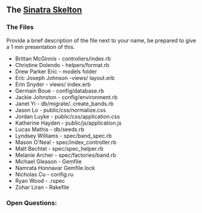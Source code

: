 ## The  [Sinatra Skelton](../../../sinatra-skeleton-mvc-challenge)

### The Files
Provide a brief description of the file next to your name, be prepared to give a 1 min presentation of this.

* Brittan McGinnis - controllers/index.rb
* Christine Dolendo - helpers/format.rb
* Drew Parker Eric - models folder
* Eric Joseph Johnson -views/ layout.erb
* Erin Snyder - views/ index.erb
* Germain Boue - config/database.rb
* Jackie Johnston - config/environment.rb
* Janet Yi - db/migrate/..create_bands.rb
* Jason Lo - public/css/normalize.css
* Jordan Luyke - public/css/application.css
* Katherine Hayden - public/js/application.js
* Lucas Mathis - db/seeds.rb
* Lyndsey Williams - spec/band_spec.rb
* Mason O'Neal - spec/index_controller.rb
* Matt Bechtel - spec/spec_helper.rb
* Melanie Archer - spec/factories/band.rb
* Michael Gleason - Gemfile
* Namrata Honnavar Gemfile.lock
* Nicholas Cu - config.ru
* Ryan Wood - .rspec
* Zohar Liran - Rakefile

### Open Questions:


